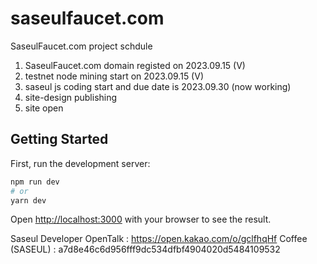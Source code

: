 # saseulfaucet.com
SaseulFaucet.com project schdule

1) SaseulFaucet.com domain registed on 2023.09.15 (V)
2) testnet node mining start on 2023.09.15 (V)
3) saseul js coding start and due date is 2023.09.30 (now working)
4) site-design publishing
5) site open


## Getting Started

First, run the development server:

```bash
npm run dev
# or
yarn dev
```

Open [http://localhost:3000](http://localhost:3000) with your browser to see the result.


Saseul Developer OpenTalk :  https://open.kakao.com/o/gclfhqHf
Coffee (SASEUL) : a7d8e46c6d956fff9dc534dfbf4904020d5484109532

